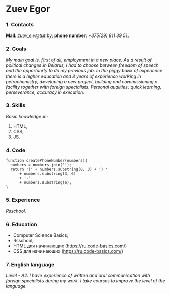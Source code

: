 # Zuev Egor
### 1. Contacts
**Mail**: *zuev_e.v@tut.by*; **phone number**: *+375(29) 811 39 51*.
### 2. Goals
*My main goal is, first of all, employment in a new place. As a result of political changes in Belarus, I had to choose between freedom of speech and the opportunity to do my previous job. In the piggy bank of experience there is a higher education and 8 years of experience working in petrochemistry, developing a new project, building and commissioning a facility together with foreign specialists. Personal qualities: quick learning, perseverance, accuracy in execution.*
### 3. Skills
*Basic knowledge in:*
1. HTML, 
1. CSS, 
1. JS.

### 4. Code
```
function createPhoneNumber(numbers){
  numbers = numbers.join('');
  return '(' + numbers.substring(0, 3) + ') ' 
      + numbers.substring(3, 6) 
      + '-' 
      + numbers.substring(6);
}
```
### 5. Experience
*Rsschool.*
### 6. Education
* Computer Science Basics;
* Rsschool;
* HTML для начинающих (https://ru.code-basics.com/)
* CSS для начинающих (https://ru.code-basics.com/)
### 7. English language
*Level - A2. I have experience of written and oral communication with foreign specialists during my work. I take courses to improve the level of the language.*
